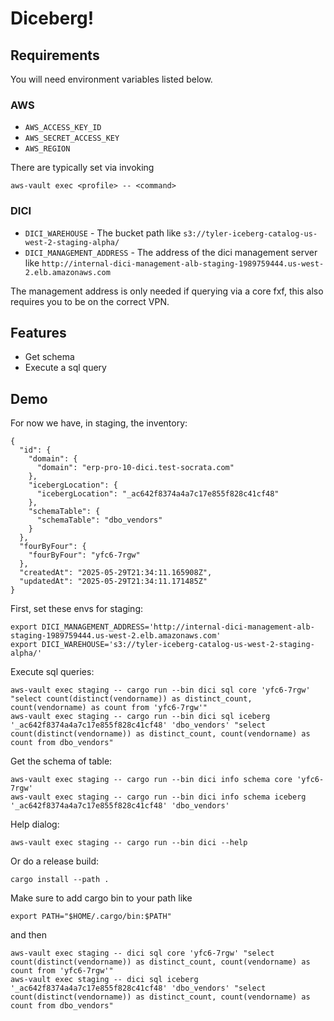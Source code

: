 # Diceberg!

## Requirements

You will need environment variables listed below.

### AWS

- `AWS_ACCESS_KEY_ID`
- `AWS_SECRET_ACCESS_KEY`
- `AWS_REGION`

There are typically set via invoking

```
aws-vault exec <profile> -- <command>
```

### DICI

- `DICI_WAREHOUSE` - The bucket path like `s3://tyler-iceberg-catalog-us-west-2-staging-alpha/`
- `DICI_MANAGEMENT_ADDRESS` - The address of the dici management server like
  `http://internal-dici-management-alb-staging-1989759444.us-west-2.elb.amazonaws.com`

The management address is only needed if querying via a core fxf, this also requires you to be on the correct VPN.

## Features

- Get schema
- Execute a sql query

## Demo

For now we have, in staging, the inventory:

```
{
  "id": {
    "domain": {
      "domain": "erp-pro-10-dici.test-socrata.com"
    },
    "icebergLocation": {
      "icebergLocation": "_ac642f8374a4a7c17e855f828c41cf48"
    },
    "schemaTable": {
      "schemaTable": "dbo_vendors"
    }
  },
  "fourByFour": {
    "fourByFour": "yfc6-7rgw"
  },
  "createdAt": "2025-05-29T21:34:11.165908Z",
  "updatedAt": "2025-05-29T21:34:11.171485Z"
}
```

First, set these envs for staging:

```shell
export DICI_MANAGEMENT_ADDRESS='http://internal-dici-management-alb-staging-1989759444.us-west-2.elb.amazonaws.com'
export DICI_WAREHOUSE='s3://tyler-iceberg-catalog-us-west-2-staging-alpha/'
```

Execute sql queries:

```shell
aws-vault exec staging -- cargo run --bin dici sql core 'yfc6-7rgw' "select count(distinct(vendorname)) as distinct_count, count(vendorname) as count from 'yfc6-7rgw'"
aws-vault exec staging -- cargo run --bin dici sql iceberg '_ac642f8374a4a7c17e855f828c41cf48' 'dbo_vendors' "select count(distinct(vendorname)) as distinct_count, count(vendorname) as count from dbo_vendors"

```

Get the schema of table:

```shell
aws-vault exec staging -- cargo run --bin dici info schema core 'yfc6-7rgw'
aws-vault exec staging -- cargo run --bin dici info schema iceberg '_ac642f8374a4a7c17e855f828c41cf48' 'dbo_vendors'

```

Help dialog:

```shell
aws-vault exec staging -- cargo run --bin dici --help
```

Or do a release build:

```shell
cargo install --path .
```

Make sure to add cargo bin to your path like

```shell
export PATH="$HOME/.cargo/bin:$PATH"
```

and then

```shell
aws-vault exec staging -- dici sql core 'yfc6-7rgw' "select count(distinct(vendorname)) as distinct_count, count(vendorname) as count from 'yfc6-7rgw'"
aws-vault exec staging -- dici sql iceberg '_ac642f8374a4a7c17e855f828c41cf48' 'dbo_vendors' "select count(distinct(vendorname)) as distinct_count, count(vendorname) as count from dbo_vendors"

```